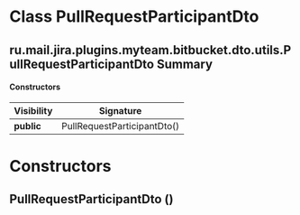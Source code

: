 Class PullRequestParticipantDto
===============================
ru.mail.jira.plugins.myteam.bitbucket.dto.utils.PullRequestParticipantDto
Summary
-------
#### Constructors
| Visibility | Signature                   |
| ---------- | --------------------------- |
| **public** | PullRequestParticipantDto() |

Constructors
============
PullRequestParticipantDto ()
----------------------------


